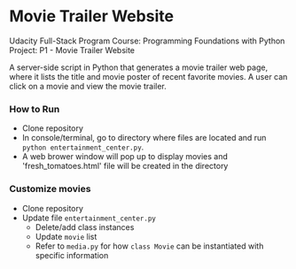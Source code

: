 # Movie Trailer Website

Udacity Full-Stack Program
Course: Programming Foundations with Python
Project: P1 - Movie Trailer Website

A server-side script in Python that generates a movie trailer web page, where it lists the title and movie poster of recent favorite movies. A user can click on a movie and view the movie trailer.  

### How to Run

  - Clone repository
  - In console/terminal, go to directory where files are located and run `python entertainment_center.py`.
  - A web brower window will pop up to display movies and 'fresh_tomatoes.html' file will be created in the directory

### Customize movies
  - Clone repository
  - Update file `entertainment_center.py` 
    - Delete/add class instances 
    - Update `movie` list
    - Refer to `media.py` for how `class Movie` can be instantiated with specific information